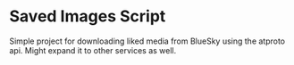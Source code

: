 # Saved Images Script
Simple project for downloading liked media from BlueSky using the atproto api. Might expand it to other services as well.
